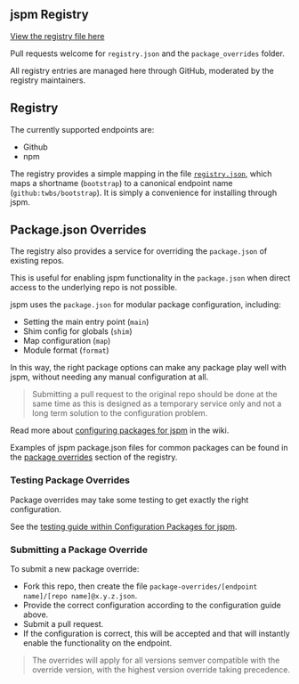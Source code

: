 jspm Registry
---

[View the registry file here](https://github.com/jspm/registry/blob/master/registry.json)

Pull requests welcome for `registry.json` and the `package_overrides` folder.

All registry entries are managed here through GitHub, moderated by the registry maintainers.

Registry
---

The currently supported endpoints are:

* Github
* npm

The registry provides a simple mapping in the file [`registry.json`](https://github.com/jspm/registry/blob/master/registry.json), which maps a shortname (`bootstrap`) to a canonical endpoint name (`github:twbs/bootstrap`). It is simply a convenience for installing through jspm.

Package.json Overrides
---

The registry also provides a service for overriding the `package.json` of existing repos.

This is useful for enabling jspm functionality in the `package.json` when direct access to the underlying repo is not possible.

jspm uses the `package.json` for modular package configuration, including:

* Setting the main entry point (`main`)
* Shim config for globals (`shim`)
* Map configuration (`map`)
* Module format (`format`)

In this way, the right package options can make any package play well with jspm, without needing any manual configuration at all.

> Submitting a pull request to the original repo should be done at the same time as this is designed as a temporary service only and not a long term solution to the configuration problem.

Read more about [configuring packages for jspm](https://github.com/jspm/registry/wiki/Configuring-Packages-for-jspm) in the wiki.

Examples of jspm package.json files for common packages can be found in the [package overrides](https://github.com/jspm/registry/tree/master/package-overrides) section of the registry.

### Testing Package Overrides

Package overrides may take some testing to get exactly the right configuration.

See the [testing guide within Configuration Packages for jspm](https://github.com/jspm/registry/wiki/Configuring-Packages-for-jspm#testing-configuration).

### Submitting a Package Override

To submit a new package override:

* Fork this repo, then create the file `package-overrides/[endpoint name]/[repo name]@x.y.z.json`.
* Provide the correct configuration according to the configuration guide above.
* Submit a pull request.
* If the configuration is correct, this will be accepted and that will instantly enable the functionality on the endpoint.

> The overrides will apply for all versions semver compatible with the override version, with the highest version override taking precedence.
